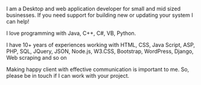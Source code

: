 I am a Desktop and web application developer for small and mid sized businesses. If you need support for building new or updating your system I can help!

I love programming with Java, C++, C#, VB, Python.

I have 10+ years of experiences working with HTML, CSS, Java Script, ASP, PHP, SQL, JQuery, JSON, Node.js, W3.CSS, Bootstrap, WordPress, Django, Web scraping and so on

Making happy client with effective communication is important to me. So, please be in touch if I can work with your project.
